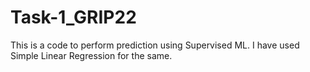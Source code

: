 # Task-1_GRIP22
This is a code to perform prediction using Supervised ML. I have used Simple Linear Regression for the same.
